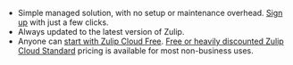 * Simple managed solution, with no setup or maintenance
  overhead. [Sign up](https://zulip.com/new/) with just a few clicks.
* Always updated to the latest version of Zulip.
* Anyone can [start with Zulip Cloud Free](https://zulip.com/new/). [Free or heavily
  discounted Zulip Cloud Standard](https://zulip.com/plans/) pricing is available for
  most non-business uses.
